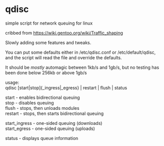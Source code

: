 # qdisc
simple script for network queuing for linux


cribbed from https://wiki.gentoo.org/wiki/Traffic_shaping

Slowly adding some features and tweaks.

You can put some defaults either in /etc/qdisc.conf or /etc/default/qdisc, and the script will
read the file and override the defaults.

It should be *mostly* automagic between 1kb/s and 1gb/s, but no testing has been done below 256kb or above 1gb/s

usage:  
qdisc [start|stop]{_ingress|_egress} | restart | flush | status

   start	- enables bidirectional queuing  
   stop		- disables queuing  
   flush	- stops, then unloads modules  
   restart	- stops, then starts bidirectional queuing  

  start_ingress - one-sided queuing (downloads)  
   start_egress	- one-sided queuing (uploads)  

   status	- displays queue information


